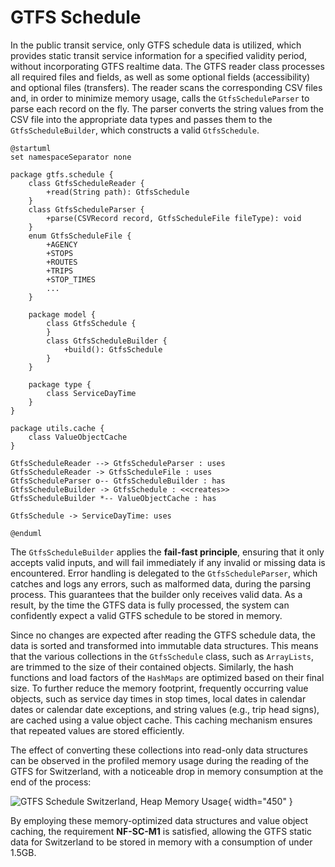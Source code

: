 # GTFS Schedule

In the public transit service, only GTFS schedule data is utilized, which provides static transit service information
for a specified validity period, without incorporating GTFS realtime data. The GTFS reader class processes all required
files and fields, as well as some optional fields (accessibility) and optional files (transfers). The reader scans the
corresponding CSV files and, in order to minimize memory usage, calls the `GtfsScheduleParser` to parse each record on
the fly. The parser converts the string values from the CSV file into the appropriate data types and passes them to
the `GtfsScheduleBuilder`, which constructs a valid `GtfsSchedule`.

```plantuml
@startuml
set namespaceSeparator none

package gtfs.schedule {
    class GtfsScheduleReader {
        +read(String path): GtfsSchedule
    }
    class GtfsScheduleParser {
        +parse(CSVRecord record, GtfsScheduleFile fileType): void
    }
    enum GtfsScheduleFile {
        +AGENCY
        +STOPS
        +ROUTES
        +TRIPS
        +STOP_TIMES
        ...
    }
    
    package model {
        class GtfsSchedule {
        }
        class GtfsScheduleBuilder {
            +build(): GtfsSchedule
        }
    }
    
    package type {
        class ServiceDayTime
    }
}

package utils.cache {
    class ValueObjectCache
}

GtfsScheduleReader --> GtfsScheduleParser : uses
GtfsScheduleReader -> GtfsScheduleFile : uses
GtfsScheduleParser o-- GtfsScheduleBuilder : has
GtfsScheduleBuilder -> GtfsSchedule : <<creates>>
GtfsScheduleBuilder *-- ValueObjectCache : has

GtfsSchedule -> ServiceDayTime: uses

@enduml
```

The `GtfsScheduleBuilder` applies the **fail-fast principle**, ensuring that it only accepts valid inputs, and will fail
immediately if any invalid or missing data is encountered. Error handling is delegated to the `GtfsScheduleParser`,
which catches and logs any errors, such as malformed data, during the parsing process. This guarantees that the builder
only receives valid data. As a result, by the time the GTFS data is fully processed, the system can confidently expect a
valid GTFS schedule to be stored in memory.

Since no changes are expected after reading the GTFS schedule data, the data is sorted and transformed into immutable
data structures. This means that the various collections in the `GtfsSchedule` class, such as `ArrayLists`, are trimmed
to the size of their contained objects. Similarly, the hash functions and load factors of the `HashMaps` are optimized
based on their final size. To further reduce the memory footprint, frequently occurring value objects, such as service
day times in stop times, local dates in calendar dates or calendar date exceptions, and string values (e.g., trip head
signs), are cached using a value object cache. This caching mechanism ensures that repeated values are stored
efficiently.

The effect of converting these collections into read-only data structures can be observed in the profiled memory usage
during the reading of the GTFS for Switzerland, with a noticeable drop in memory consumption at the end of the process:

![GTFS Schedule Switzerland, Heap Memory Usage](gtfs_schedule_ch_heap.png){ width="450" }

By employing these memory-optimized data structures and value object caching, the requirement **NF-SC-M1** is satisfied,
allowing the GTFS static data for Switzerland to be stored in memory with a consumption of under 1.5GB.
